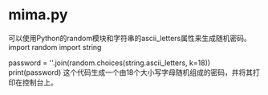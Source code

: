 # mima.py
可以使用Python的random模块和字符串的ascii_letters属性来生成随机密码。
import random
import string

password = ''.join(random.choices(string.ascii_letters, k=18))
print(password)
这个代码生成一个由18个大小写字母随机组成的密码，并将其打印在控制台上。
